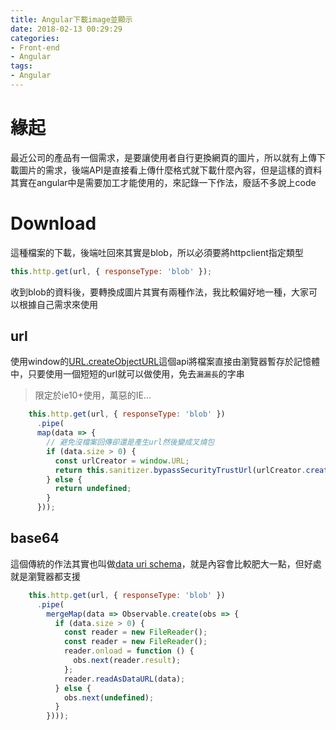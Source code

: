 ```yaml
---
title: Angular下載image並顯示
date: 2018-02-13 00:29:29
categories:
- Front-end
- Angular
tags:
- Angular
---
```


# 緣起

最近公司的產品有一個需求，是要讓使用者自行更換網頁的圖片，所以就有上傳下載圖片的需求，後端API是直接看上傳什麼格式就下載什麼內容，但是這樣的資料其實在angular中是需要加工才能使用的，來記錄一下作法，廢話不多說上code

# Download

這種檔案的下載，後端吐回來其實是blob，所以必須要將httpclient指定類型

```javascript
this.http.get(url, { responseType: 'blob' });
```

收到blob的資料後，要轉換成圖片其實有兩種作法，我比較偏好地一種，大家可以根據自己需求來使用

## url

使用window的[URL.createObjectURL](https://developer.mozilla.org/en-US/docs/Web/API/URL/createObjectURL)這個api將檔案直接由瀏覽器暫存於記憶體中，只要使用一個短短的url就可以做使用，免去`漏漏長`的字串

> 限定於ie10+使用，萬惡的IE...

```javascript
    this.http.get(url, { responseType: 'blob' })
      .pipe(
      map(data => {
        // 避免沒檔案回傳卻還是產生url然後變成叉燒包
        if (data.size > 0) {
          const urlCreator = window.URL;
          return this.sanitizer.bypassSecurityTrustUrl(urlCreator.createObjectURL(data));
        } else {
          return undefined;
        }
      }));
```



## base64

這個傳統的作法其實也叫做[data uri schema](https://en.wikipedia.org/wiki/Data_URI_scheme)，就是內容會比較肥大一點，但好處就是瀏覽器都支援

```javascript
    this.http.get(url, { responseType: 'blob' })
      .pipe(
        mergeMap(data => Observable.create(obs => {
          if (data.size > 0) {
            const reader = new FileReader();
            const reader = new FileReader();
            reader.onload = function () {
              obs.next(reader.result);
            };
            reader.readAsDataURL(data);
          } else {
            obs.next(undefined);
          }
        })));
```

